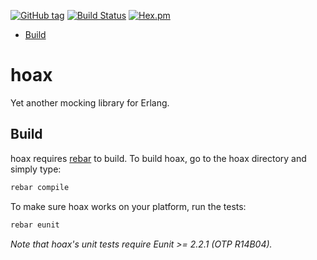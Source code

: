 [![GitHub tag](https://img.shields.io/github/tag/xenolinguist/hoax.svg)]()
[![Build Status](https://secure.travis-ci.org/xenolinguist/hoax.png)](http://travis-ci.org/xenolinguist/hoax)
[![Hex.pm](https://img.shields.io/hexpm/v/hoax.svg)]()

  * [Build](#build)

hoax
====
Yet another mocking library for Erlang.

Build
-----

hoax requires [rebar][1] to build. To build hoax, go to the hoax
directory and simply type:

```sh
rebar compile
```

To make sure hoax works on your platform, run the tests:

```sh
rebar eunit
```

_Note that hoax's unit tests require Eunit >= 2.2.1 (OTP R14B04)._

  [1]: https://github.com/rebar/rebar "Rebar - A build tool for Erlang"
